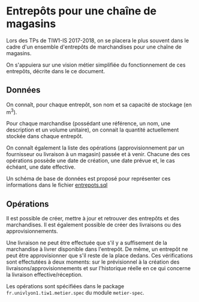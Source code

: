 # Entrepôts pour une chaîne de magasins

Lors des TPs de TIW1-IS 2017-2018, on se placera le plus souvent dans le cadre d'un ensemble d'entrepôts de marchandises pour une chaîne de magasins.

On s'appuiera sur une vision métier simplifiée du fonctionnement de ces entrepôts, décrite dans le ce document.

## Données

On connaît, pour chaque entrepôt, son nom et sa capacité de stockage (en m<sup>3</sup>).

Pour chaque marchandise (possédant une référence, un nom, une description et un volume unitaire), on connait la quantité actuellement stockée dans chaque entrepôt.

On connaît également la liste des opérations (approvisionnement par un fournisseur ou livraison à un magasin) passée et à venir. 
Chacune des ces opérations possède une date de création, une date prévue et, le cas échéant, une date effective.
 
 Un schéma de base de données est proposé pour représenter ces informations dans le fichier [entrepots.sql](metier-spec/src/main/resources/entrepots.sql)
 
## Opérations
 
 Il est possible de créer, mettre à jour et retrouver des entrepôts et des marchandises.
 Il est également possible de créer des livraisons ou des approvisionnements.
 
 Une livraison ne peut être effectuée que s'il y a suffisement de la marchandise à livrer disponible dans l'entrepôt. 
 De même, un entrepôt ne peut être approvisionner que s'il reste de la place dedans.
 Ces vérifications sont effectutées à deux moments: sur le prévisionnel à la création des livraisons/approvisionnements et sur l'historique réelle en ce qui concerne la livraison effective/réception.
 
 Les opérations sont spécifiées dans le package `fr.univlyon1.tiw1.metier.spec` du module `metier-spec`.
 